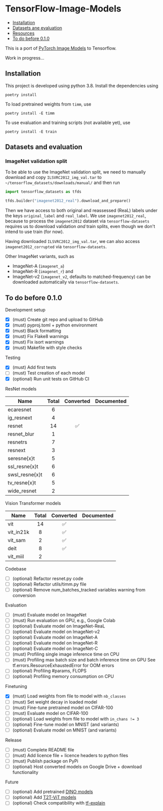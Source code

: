 # TensorFlow-Image-Models

- [Installation](#installation)
- [Datasets ane evaluation](#datasets-and-evaluation)
- [Resources](#resources)
- [To do before 0.1.0](#to-do-before-010)

This is a port of 
[PyTorch Image Models](https://github.com/rwightman/pytorch-image-models) to Tensorflow.

Work in progress...

## Installation

This project is developed using python 3.8. Install the dependencies using
```shell
poetry install
```
To load pretrained weights from `timm`, use
```shell
poetry install -E timm
```
To use evaluation and training scripts (not available yet), use
```shell
poetry install -E train
```

## Datasets and evaluation

### ImageNet validation split

To be able to use the ImageNet validation split, we need to manually download and
copy `ILSVRC2012_img_val.tar` to `~/tensorflow_datasets/downloads/manual/` and then run
```python
import tensorflow_datasets as tfds

tfds.builder("imagenet2012_real").download_and_prepare()
```
Then we have access to both original and reassessed (ReaL) labels under the keys
`original_label` and `real_label`. We use `imagenet2012_real`, because to process the 
`imagenet2012` dataset via `tensorflow-datasets` requires us to download validation
_and_ train splits, even though we don't intend to use train (for now).

Having downloaded `ILSVRC2012_img_val.tar`, we can also access `imagenet2012_corrupted`
via `tensorflow-datasets`.

Other ImageNet variants, such as
- ImageNet-A (`imagenet_a`)
- ImageNet-R (`imagenet_r`) and
- ImageNet-v2 (`imagenet_v2`, defaults to matched-frequency)
can be downloaded automatically via `tensorflow-datasets`.

## To do before 0.1.0

Development setup

- [x] (must) Create git repo and upload to GitHub
- [x] (must) pyproj.toml + python environment
- [x] (must) Black formatting
- [x] (must) Fix Flake8 warnings
- [x] (must) Fix isort warnings
- [x] (must) Makefile with style checks

Testing
 
- [x] (must) Add first tests
- [ ] (must) Test creation of each model
- [x] (optional) Run unit tests on GitHub CI

ResNet models

| Name           | Total | Converted | Documented |
|----------------|:-----:|:---------:|------------|
| ecaresnet      |   6   |           |            |
| ig_resnext     |   4   |           |            |
| resnet         |  14   |     ✅    |            |
| resnet_blur    |   1   |           |            |
| resnetrs       |   7   |           |            |
| resnext        |   3   |           |            |
| seresne{x}t    |   5   |           |            |
| ssl_resne{x}t  |   6   |           |            |
| swsl_resne{x}t |   6   |           |            |
| tv_resne{x}t   |   5   |           |            |
| wide_resnet    |   2   |           |            |

Vision Transformer models

| Name           | Total | Converted | Documented |
|----------------|:-----:|:---------:|------------|
| vit            |  14   |    ✅     |            |
| vit_in21k      |   8   |    ✅     |            |
| vit_sam        |   2   |    ✅     |            |
| deit           |   8   |    ✅     |            |
| vit_miil       |   2   |           |            |

Codebase

- [ ] (optional) Refactor resnet.py code
- [ ] (optional) Refactor utils/timm.py file
- [ ] (optional) Remove num_batches_tracked variables warning from conversion

Evaluation

- [ ] (must) Evaluate model on ImageNet
- [ ] (must) Run evaluation on GPU, e.g., Google Colab
- [ ] (optional) Evaluate model on ImageNet-ReaL
- [ ] (optional) Evaluate model on ImageNet-v2
- [ ] (optional) Evaluate model on ImageNet-A
- [ ] (optional) Evaluate model on ImageNet-R
- [ ] (optional) Evaluate model on ImageNet-C
- [ ] (must) Profiling single image inference time on CPU
- [ ] (must) Profiling max batch size and batch inference time on GPU
      See tf.errors.ResourceExhaustedError for OOM errors
- [ ] (optional) Profiling #params, FLOPS
- [ ] (optional) Profiling memory consumption on CPU

Finetuning

- [x] (must) Load weights from file to model with `nb_classes`
- [ ] (must) Set weight decay in loaded model
- [ ] (must) Fine-tune pretrained model on CIFAR-100
- [ ] (must) Evaluate model on CIFAR-100
- [ ] (optional) Load weights from file to model with `in_chans != 3`
- [ ] (optional) Fine-tune model on MNIST (and variants)
- [ ] (optional) Evaluate model on MNIST (and variants)

Release

- [ ] (must) Complete README file
- [ ] (must) Add licence file + licence headers to python files
- [ ] (must) Publish package on PyPi
- [ ] (optional) Host converted models on Google Drive + download functionality

Future

- [ ] (optional) Add pretrained [DINO models](https://github.com/facebookresearch/dino)
- [ ] (optional) Add [T2T-ViT models](https://github.com/yitu-opensource/T2T-ViT)
- [ ] (optional) Check compatibility with [tf-explain](https://github.com/sicara/tf-explain)
